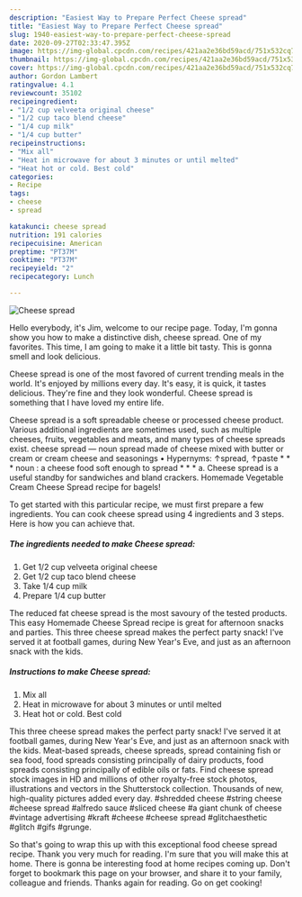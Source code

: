 ```yaml
---
description: "Easiest Way to Prepare Perfect Cheese spread"
title: "Easiest Way to Prepare Perfect Cheese spread"
slug: 1940-easiest-way-to-prepare-perfect-cheese-spread
date: 2020-09-27T02:33:47.395Z
image: https://img-global.cpcdn.com/recipes/421aa2e36bd59acd/751x532cq70/cheese-spread-recipe-main-photo.jpg
thumbnail: https://img-global.cpcdn.com/recipes/421aa2e36bd59acd/751x532cq70/cheese-spread-recipe-main-photo.jpg
cover: https://img-global.cpcdn.com/recipes/421aa2e36bd59acd/751x532cq70/cheese-spread-recipe-main-photo.jpg
author: Gordon Lambert
ratingvalue: 4.1
reviewcount: 35102
recipeingredient:
- "1/2 cup velveeta original cheese"
- "1/2 cup taco blend cheese"
- "1/4 cup milk"
- "1/4 cup butter"
recipeinstructions:
- "Mix all"
- "Heat in microwave for about 3 minutes or until melted"
- "Heat hot or cold. Best cold"
categories:
- Recipe
tags:
- cheese
- spread

katakunci: cheese spread 
nutrition: 191 calories
recipecuisine: American
preptime: "PT37M"
cooktime: "PT37M"
recipeyield: "2"
recipecategory: Lunch

---
```



![Cheese spread](https://img-global.cpcdn.com/recipes/421aa2e36bd59acd/751x532cq70/cheese-spread-recipe-main-photo.jpg)

Hello everybody, it's Jim, welcome to our recipe page. Today, I'm gonna show you how to make a distinctive dish, cheese spread. One of my favorites. This time, I am going to make it a little bit tasty. This is gonna smell and look delicious.

Cheese spread is one of the most favored of current trending meals in the world. It's enjoyed by millions every day. It's easy, it is quick, it tastes delicious. They're fine and they look wonderful. Cheese spread is something that I have loved my entire life.

Cheese spread is a soft spreadable cheese or processed cheese product. Various additional ingredients are sometimes used, such as multiple cheeses, fruits, vegetables and meats, and many types of cheese spreads exist. cheese spread — noun spread made of cheese mixed with butter or cream or cream cheese and seasonings • Hypernyms: ↑spread, ↑paste * * * noun : a cheese food soft enough to spread * * * a. Cheese spread is a useful standby for sandwiches and bland crackers. Homemade Vegetable Cream Cheese Spread recipe for bagels!


To get started with this particular recipe, we must first prepare a few ingredients. You can cook cheese spread using 4 ingredients and 3 steps. Here is how you can achieve that.

<!--inarticleads1-->

##### The ingredients needed to make Cheese spread:

1. Get 1/2 cup velveeta original cheese
1. Get 1/2 cup taco blend cheese
1. Take 1/4 cup milk
1. Prepare 1/4 cup butter


The reduced fat cheese spread is the most savoury of the tested products. This easy Homemade Cheese Spread recipe is great for afternoon snacks and parties. This three cheese spread makes the perfect party snack! I&#39;ve served it at football games, during New Year&#39;s Eve, and just as an afternoon snack with the kids. 

<!--inarticleads2-->

##### Instructions to make Cheese spread:

1. Mix all
1. Heat in microwave for about 3 minutes or until melted
1. Heat hot or cold. Best cold


This three cheese spread makes the perfect party snack! I&#39;ve served it at football games, during New Year&#39;s Eve, and just as an afternoon snack with the kids. Meat-based spreads, cheese spreads, spread containing fish or sea food, food spreads consisting principally of dairy products, food spreads consisting principally of edible oils or fats. Find cheese spread stock images in HD and millions of other royalty-free stock photos, illustrations and vectors in the Shutterstock collection. Thousands of new, high-quality pictures added every day. #shredded cheese #string cheese #cheese spread #alfredo sauce #sliced cheese #a giant chunk of cheese #vintage advertising #kraft #cheese #cheese spread #glitchaesthetic #glitch #gifs #grunge. 

So that's going to wrap this up with this exceptional food cheese spread recipe. Thank you very much for reading. I'm sure that you will make this at home. There is gonna be interesting food at home recipes coming up. Don't forget to bookmark this page on your browser, and share it to your family, colleague and friends. Thanks again for reading. Go on get cooking!
